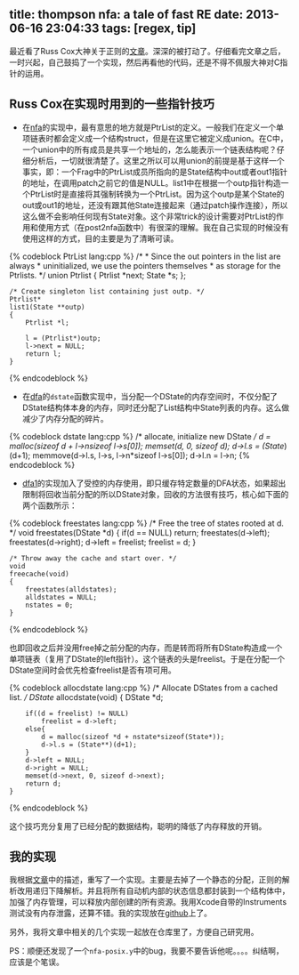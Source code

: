title: thompson nfa: a tale of fast RE
date: 2013-06-16 23:04:33
tags: [regex, tip]
---

最近看了Russ Cox大神关于正则的[文章][4]。深深的被打动了。仔细看完文章之后，一时兴起，自己鼓捣了一个实现，然后再看他的代码，还是不得不佩服大神对C指针的运用。

## Russ Cox在实现时用到的一些指针技巧

* 在[nfa][6]的实现中，最有意思的地方就是PtrList的定义。一般我们在定义一个单项链表时都会定义成一个结构struct，但是在这里它被定义成union。在C中，一个union中的所有成员是共享一个地址的，怎么能表示一个链表结构呢？仔细分析后，一切就很清楚了。这里之所以可以用union的前提是基于这样一个事实，即：一个Frag中的PtrList成员所指向的是State结构中out或者out1指针的地址，在调用patch之前它的值是NULL。list1中在根据一个outp指针构造一个PtrList时是直接将其强制转换为一个PtrList。因为这个outp是某个State的out或out1的地址，还没有跟其他State连接起来（通过patch操作连接），所以这么做不会影响任何现有State对象。这个非常trick的设计需要对PtrList的作用和使用方式（在post2nfa函数中）有很深的理解。我在自己实现的时候没有使用这样的方式，目的主要是为了清晰可读。

{% codeblock PtrList lang:cpp %}
    /*
     * Since the out pointers in the list are always 
     * uninitialized, we use the pointers themselves
     * as storage for the Ptrlists.
     */
    union Ptrlist
    {
    	Ptrlist *next;
    	State *s;
    };
    
    /* Create singleton list containing just outp. */
    Ptrlist*
    list1(State **outp)
    {
    	Ptrlist *l;
    	
    	l = (Ptrlist*)outp;
    	l->next = NULL;
    	return l;
    }
{% endcodeblock %}

* 在[dfa][1]的`dstate`函数实现中，当分配一个DState的内存空间时，不仅分配了DState结构体本身的内存，同时还分配了List结构中State列表的内存。这么做减少了内存分配的碎片。

{% codeblock dstate lang:cpp %}
    /* allocate, initialize new DState */
    d = malloc(sizeof *d + l->n*sizeof l->s[0]);
    memset(d, 0, sizeof *d);
    d->l.s = (State**)(d+1);
    memmove(d->l.s, l->s, l->n*sizeof l->s[0]);
    d->l.n = l->n;
{% endcodeblock %}    


* [dfa1][1]的实现加入了受控的内存使用，即只缓存特定数量的DFA状态，如果超出限制将回收当前分配的所以DState对象，回收的方法很有技巧，核心如下面的两个函数所示：

{% codeblock freestates lang:cpp %}
    /* Free the tree of states rooted at d. */
    void
    freestates(DState *d)
    {
    	if(d == NULL)
    		return;
    	freestates(d->left);
    	freestates(d->right);
    	d->left = freelist;
    	freelist = d;
    }


    /* Throw away the cache and start over. */
    void
    freecache(void)
    {
    	freestates(alldstates);
    	alldstates = NULL;
    	nstates = 0;
    }
{% endcodeblock %}

也即回收之后并没用free掉之前分配的内存，而是转而将所有DState构造成一个单项链表（复用了DState的left指针）。这个链表的头是freelist。于是在分配一个DState空间时会优先检查freelist是否有项可用。

{% codeblock allocdstate lang:cpp %}
    /* Allocate DStates from a cached list. */
    DState*
    allocdstate(void)
    {
    	DState *d;
    	
    	if((d = freelist) != NULL)
    		freelist = d->left;
    	else{
    		d = malloc(sizeof *d + nstate*sizeof(State*));
    		d->l.s = (State**)(d+1);
    	}
    	d->left = NULL;
    	d->right = NULL;
    	memset(d->next, 0, sizeof d->next);
    	return d;
    }
{% endcodeblock %}

这个技巧充分复用了已经分配的数据结构，聪明的降低了内存释放的开销。

## 我的实现
我根据[文章][4]中的描述，重写了一个实现。主要是去掉了一个静态的分配，正则的解析改用递归下降解析。并且将所有自动机内部的状态信息都封装到一个结构体中，加强了内存管理，可以释放内部创建的所有资源。我用Xcode自带的Instruments测试没有内存泄露，还算不错。我的实现放在[github][5]上了。

另外，我将文章中相关的几个实现一起放在仓库里了，方便自己研究用。

PS：顺便还发现了一个`nfa-posix.y`中的bug，我要不要告诉他呢。。。。纠结啊，应该是个笔误。

[1]: http://swtch.com/~rsc/regexp/dfa0.c.txt
[2]: http://swtch.com/~rsc/regexp/dfa1.c.txt
[3]: http://swtch.com/~rsc/regexp
[4]: http://swtch.com/~rsc/regexp/regexp1.html
[5]: https://github.com/sonald/thompson-nfa
[6]: http://swtch.com/~rsc/regexp/nfa.c.txt